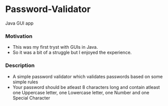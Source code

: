 # Password-Validator
Java GUI app

### Motivation
* This was my first tryst with GUIs in Java.
* So it was a bit of a struggle but I enjoyed the experience.

### Description
* A simple password validator which validates passwords based on some simple rules
* Your password should be atleast 8 characters long and contain atleast one Uppercase letter, one Lowercase letter, one Number and one Special Character
